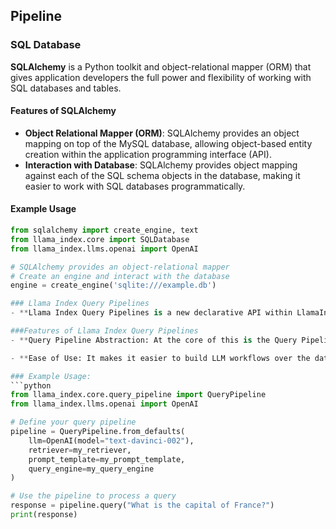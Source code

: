 ## Pipeline

### SQL Database
**SQLAlchemy** is a Python toolkit and object-relational mapper (ORM) that gives application developers the full power and flexibility of working with SQL databases and tables.

#### Features of SQLAlchemy
- **Object Relational Mapper (ORM)**: SQLAlchemy provides an object mapping on top of the MySQL database, allowing object-based entity creation within the application programming interface (API).
- **Interaction with Database**: SQLAlchemy provides object mapping against each of the SQL schema objects in the database, making it easier to work with SQL databases programmatically.

#### Example Usage
```python
from sqlalchemy import create_engine, text
from llama_index.core import SQLDatabase
from llama_index.llms.openai import OpenAI

# SQLAlchemy provides an object-relational mapper
# Create an engine and interact with the database
engine = create_engine('sqlite:///example.db')

### Llama Index Query Pipelines
- **Llama Index Query Pipelines is a new declarative API within LlamaIndex that allows you to concisely orchestrate simple-to-advanced query workflows within RAG applications.

###Features of Llama Index Query Pipelines
- **Query Pipeline Abstraction: At the core of this is the Query Pipeline abstraction. It can take in many LlamaIndex Modules (LLMs, prompts, query engines, retrievers, etc.) and create a computational graph over these modules.

- **Ease of Use: It makes it easier to build LLM workflows over the data.

### Example Usage:
```python
from llama_index.core.query_pipeline import QueryPipeline
from llama_index.llms.openai import OpenAI

# Define your query pipeline
pipeline = QueryPipeline.from_defaults(
    llm=OpenAI(model="text-davinci-002"),
    retriever=my_retriever,
    prompt_template=my_prompt_template,
    query_engine=my_query_engine
)

# Use the pipeline to process a query
response = pipeline.query("What is the capital of France?")
print(response)

